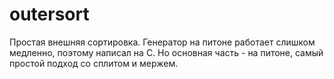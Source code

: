# outersort
Простая внешняя сортировка.
Генератор на питоне работает слишком медленно, поэтому написал на С. Но основная часть - на питоне, самый простой подход со сплитом и мержем. 
